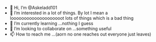 - 👋 Hi, I’m @Askeladd101
- 👀 I’m interested in a lot of things. By lot I mean a loooooooooooooooooooot lots of things which is a bad thing
- 🌱 I’m currently learning ...nothing I guess
- 💞️ I’m looking to collaborate on ...something useful
- 📫 How to reach me ...(aorn no one reaches out everyone just leaves)

<!---
Askeladd101/Askeladd101 is a ✨ special ✨ repository because its `README.md` (this file) appears on your GitHub profile.
You can click the Preview link to take a look at your changes.
--->
